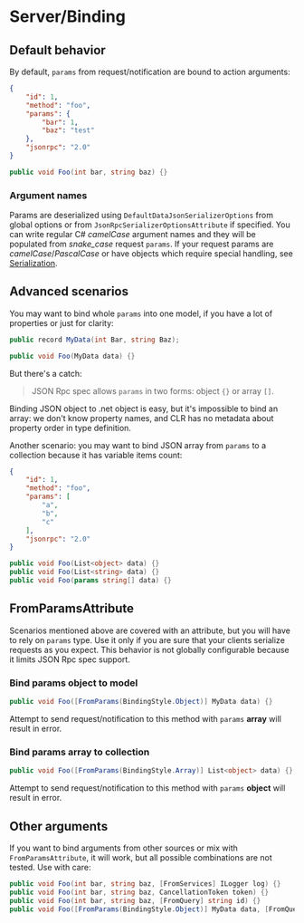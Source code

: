 # Server/Binding

## Default behavior

By default, `params` from request/notification are bound to action arguments:

```json
{
    "id": 1,
    "method": "foo",
    "params": {
        "bar": 1,
        "baz": "test"
    },
    "jsonrpc": "2.0"
}
```

```cs
public void Foo(int bar, string baz) {}
```

### Argument names

Params are deserialized using `DefaultDataJsonSerializerOptions` from global options or from `JsonRpcSerializerOptionsAttribute` if specified.
You can write regular C# *camelCase* argument names and they will be populated from *snake_case* request `params`.
If your request params are *camelCase*/*PascalCase* or have objects which require special handling, see [Serialization](serialization).


## Advanced scenarios

You may want to bind whole `params` into one model, if you have a lot of properties or just for clarity:

```cs
public record MyData(int Bar, string Baz);

public void Foo(MyData data) {}
```

But there's a catch:

> JSON Rpc spec allows `params` in two forms: object `{}` or array `[]`.

Binding JSON object to .net object is easy, but it's impossible to bind an array: we don't know property names,
and CLR has no metadata about property order in type definition.

Another scenario: you may want to bind JSON array from `params` to a collection because it has variable items count:

```json
{
    "id": 1,
    "method": "foo",
    "params": [
        "a",
        "b",
        "c"
    ],
    "jsonrpc": "2.0"
}
```

```cs
public void Foo(List<object> data) {}
public void Foo(List<string> data) {}
public void Foo(params string[] data) {}
```

## FromParamsAttribute

Scenarios mentioned above are covered with an attribute, but you will have to rely on `params` type.
Use it only if you are sure that your clients serialize requests as you expect.
This behavior is not globally configurable because it limits JSON Rpc spec support.

### Bind params object to model

```cs
public void Foo([FromParams(BindingStyle.Object)] MyData data) {}
```

Attempt to send request/notification to this method with `params` **array** will result in error.

### Bind params array to collection

```cs
public void Foo([FromParams(BindingStyle.Array)] List<object> data) {}
```

Attempt to send request/notification to this method with `params` **object** will result in error.

## Other arguments

If you want to bind arguments from other sources or mix with `FromParamsAttribute`, it will work, but all possible combinations are not tested. Use with care:

```cs
public void Foo(int bar, string baz, [FromServices] ILogger log) {}
public void Foo(int bar, string baz, CancellationToken token) {}
public void Foo(int bar, string baz, [FromQuery] string id) {}
public void Foo([FromParams(BindingStyle.Object)] MyData data, [FromQuery] string id) {}
```
